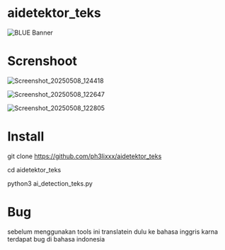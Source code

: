 # aidetektor_teks

![BLUE Banner](https://media0.giphy.com/media/v1.Y2lkPTc5MGI3NjExeGVuemltZTEzb201bjV6eHB1a2lzbXRuZTExZm02MmFzOW1jMzRieiZlcD12MV9pbnRlcm5hbF9naWZfYnlfaWQmY3Q9Zw/MD0svLSDeudszrNrp0/giphy.gif)

# Screnshoot
![Screenshot_20250508_124418](https://github.com/user-attachments/assets/5e10271b-1b40-430b-b101-0971bab45d91)

![Screenshot_20250508_122647](https://github.com/user-attachments/assets/a34c7ef4-c4bb-4c87-bf61-212246a6b717)

![Screenshot_20250508_122805](https://github.com/user-attachments/assets/e994078b-98fd-48aa-99e3-e52dbd22dfdc)

# Install 
git clone https://github.com/ph3lixxx/aidetektor_teks

cd aidetektor_teks

python3 ai_detection_teks.py

# Bug
sebelum menggunakan tools ini translatein dulu ke bahasa inggris karna terdapat bug di bahasa indonesia
